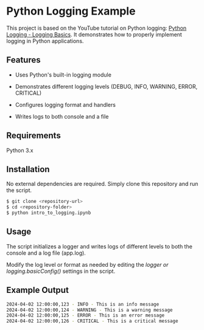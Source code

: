 # Python Logging Example

This project is based on the YouTube tutorial on Python logging: [Python Logging - Logging Basics](https://www.youtube.com/watch?v=jxmzY9soFXg). It demonstrates how to properly implement logging in Python applications.

<!------------------>

## Features

- Uses Python's built-in logging module

- Demonstrates different logging levels (DEBUG, INFO, WARNING, ERROR, CRITICAL)

- Configures logging format and handlers

- Writes logs to both console and a file

## Requirements

Python 3.x

## Installation

No external dependencies are required. Simply clone this repository and run the script.

```bash
$ git clone <repository-url>
$ cd <repository-folder>
$ python intro_to_logging.ipynb
```

<!------------------>

## Usage

The script initializes a logger and writes logs of different levels to both the console and a log file (app.log).

Modify the log level or format as needed by editing the _logger or logging.basicConfig()_ settings in the script.

## Example Output

```bash
2024-04-02 12:00:00,123 - INFO - This is an info message
2024-04-02 12:00:00,124 - WARNING - This is a warning message
2024-04-02 12:00:00,125 - ERROR - This is an error message
2024-04-02 12:00:00,126 - CRITICAL - This is a critical message
```

<!------------------>
